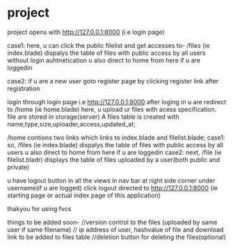 # project
project opens with http://127.0.0.1:8000 (i.e login page)

case1:
here, u can click the public filelist and get accesses to-
/files (ie index.blade)
dispalys the table of files with public access by all users
without login auhtnetication
u also direct to home from here if u are loggedin

case2:
if u are a new user goto register page by clicking register link
after registration

login through login page i.e http://127.0.0.1:8000
after loging in u are redirect to /home (ie home.blade)
here, u upload ur files with acess specification.
file are stored in storage(server)
A files table is created with name,type,size,uploader,access,updated_at; 

/home contions two links which links to index.blade and filelist.blade;
case1:
so, /files (ie index.blade)
dispalys the table of files with public access by all users
u also direct to home from here if u are loggedin
case2:
next, /file (ie filelist.bladr)
displays the table of files uploaded by a user(both public and private)

u have logout button in all the views in nav bar at right side corner under username(if u are logged)
click logout 
directed to http://127.0.0.1:8000 (ie starting page or actual index page of this application)

thakyou for using fvcs

things to be added soon-
//version control to the files (uploaded by same user if same filename)
// ip address of user, hashvalue of file and download link to be added to files table
//deletion button for deleting the files(optional)

